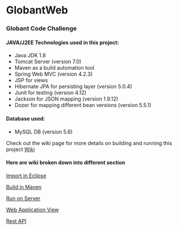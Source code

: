 # GlobantWeb
### Globant Code Challenge

#### JAVA/J2EE Technologies used in this project:
* Java JDK 1.8
* Tomcat Server (version 7.0)
* Maven as a build automation tool
* Spring Web MVC (version 4.2.3)
* JSP for views
* Hibernate JPA for persisting layer (version 5.0.4)
* Junit for testing (version 4.12)
* Jackson for JSON mapping (version 1.9.12)
* Dozer for mapping different bean versions (version 5.5.1)

#### Database used:
* MySQL DB (version 5.6)

Check out the wiki page for more details on building and running this project [Wiki](https://github.com/kaaljabr/GlobantWeb/wiki)

#### Here are wiki broken down into different section
[Import in Eclipse](https://github.com/kaaljabr/GlobantWeb/wiki/Import-the-project-into-Eclipse)  

[Build in Maven](https://github.com/kaaljabr/GlobantWeb/wiki/Build-the-project-in-Maven)  

[Run on Server](https://github.com/kaaljabr/GlobantWeb/wiki/Run-on-Tomcat-Server)  

[Web Application View](https://github.com/kaaljabr/GlobantWeb/wiki/Check-the-web-application-in-browser)  

[Rest API](https://github.com/kaaljabr/GlobantWeb/wiki/Check-the-REST-API)  




